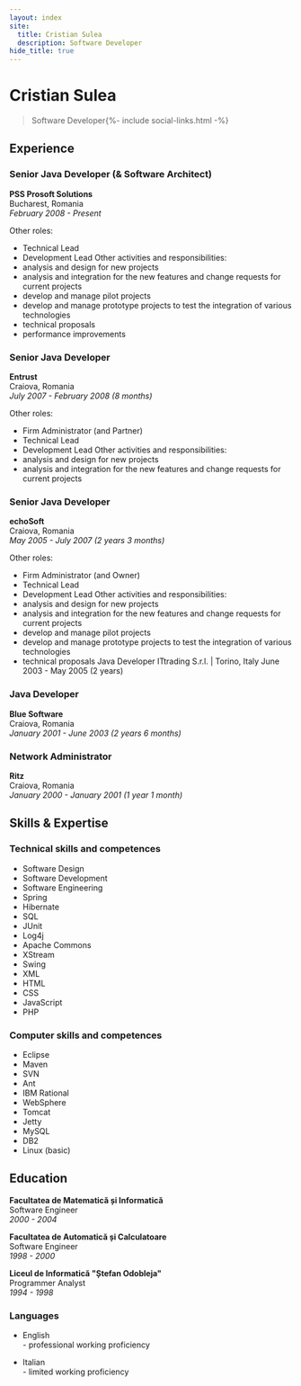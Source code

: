 ```yaml
---
layout: index
site:
  title: Cristian Sulea
  description: Software Developer
hide_title: true
---
```


# Cristian Sulea

<blockquote>Software Developer{%- include social-links.html -%}</blockquote>

## Experience

### Senior Java Developer (& Software Architect)
**PSS Prosoft Solutions**\
Bucharest, Romania\
*February 2008 - Present*

Other roles:
- Technical Lead
- Development Lead
  Other activities and responsibilities:
- analysis and design for new projects
- analysis and integration for the new features and change requests for current projects
- develop and manage pilot projects
- develop and manage prototype projects to test the integration of various technologies
- technical proposals
- performance improvements

### Senior Java Developer
**Entrust**\
Craiova, Romania\
*July 2007 - February 2008 (8 months)*

Other roles:
- Firm Administrator (and Partner)
- Technical Lead
- Development Lead
  Other activities and responsibilities:
- analysis and design for new projects
- analysis and integration for the new features and change requests for current projects

### Senior Java Developer
**echoSoft**\
Craiova, Romania\
*May 2005 - July 2007 (2 years 3 months)*

Other roles:
- Firm Administrator (and Owner)
- Technical Lead
- Development Lead
  Other activities and responsibilities:
- analysis and design for new projects
- analysis and integration for the new features and change requests for current projects
- develop and manage pilot projects
- develop and manage prototype projects to test the integration of various technologies
- technical proposals
  Java Developer
  ITtrading S.r.l. | Torino, Italy
  June 2003 - May 2005 (2 years)

### Java Developer
**Blue Software**\
Craiova, Romania\
*January 2001 - June 2003 (2 years 6 months)*

### Network Administrator
**Ritz**\
Craiova, Romania\
*January 2000 - January 2001 (1 year 1 month)*

## Skills & Expertise

### Technical skills and competences

- Software Design
- Software Development
- Software Engineering
- Spring
- Hibernate
- SQL
- JUnit
- Log4j
- Apache Commons
- XStream
- Swing
- XML
- HTML
- CSS
- JavaScript
- PHP

### Computer skills and competences

- Eclipse
- Maven
- SVN
- Ant
- IBM Rational
- WebSphere
- Tomcat
- Jetty
- MySQL
- DB2
- Linux (basic)

## Education

**Facultatea de Matematică și Informatică**\
Software Engineer\
*2000 - 2004*

**Facultatea de Automatică și Calculatoare**\
Software Engineer\
*1998 - 2000*

**Liceul de Informatică "Ștefan Odobleja"**\
Programmer Analyst\
*1994 - 1998*

### Languages

- English\
  \- professional working proficiency

- Italian\
  \- limited working proficiency